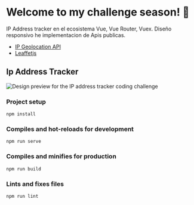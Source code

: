 # Welcome to my challenge season! 👋

IP Address tracker en el ecosistema Vue, Vue Router, Vuex. 
Diseño responsivo he implementacion de Apis publicas.

+ [IP Geolocation API](https://geo.ipify.org/)
+ [Leaffetjs](https://leafletjs.com/)

## Ip Address Tracker

![Design preview for the IP address tracker coding challenge](./design/desktop-preview.jpg)

### Project setup
```
npm install
```

### Compiles and hot-reloads for development
```
npm run serve
```

### Compiles and minifies for production
```
npm run build
```

### Lints and fixes files
```
npm run lint
```
